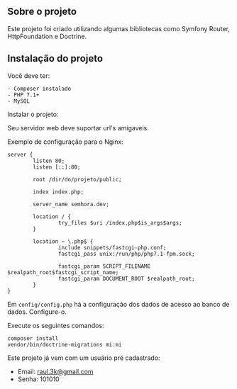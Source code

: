 ## Sobre o projeto

Este projeto foi criado utilizando algumas bibliotecas como Symfony Router, HttpFoundation e Doctrine.

## Instalação do projeto

Você deve ter:

    - Composer instalado
    - PHP 7.1+
    - MySQL
    
Instalar o projeto:

Seu servidor web deve suportar url's amigaveis.

Exemplo de configuração para o Nginx:

    server {
            listen 80;
            listen [::]:80;
    
            root /dir/do/projeto/public;
    
            index index.php;
    
            server_name semhora.dev;
    
            location / {
                    try_files $uri /index.php$is_args$args;
            }
    
            location ~ \.php$ {
                    include snippets/fastcgi-php.conf;
                    fastcgi_pass unix:/run/php/php7.1-fpm.sock;
    
                    fastcgi_param SCRIPT_FILENAME $realpath_root$fastcgi_script_name;
                    fastcgi_param DOCUMENT_ROOT $realpath_root;
            }
    }

Em `config/config.php` há a configuração dos dados de acesso ao banco de dados.
Configure-o.

Execute os seguintes comandos:

    composer install
    vendor/bin/doctrine-migrations mi:mi
    
Este projeto já vem com um usuário pré cadastrado:
 - Email: raul.3k@gmail.com
 - Senha: 101010
 

